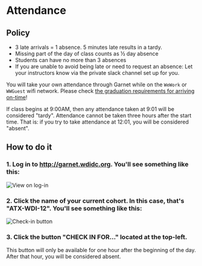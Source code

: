 # Attendance

## Policy

- 3 late arrivals = 1 absence. 5 minutes late results in a tardy.
- Missing part of the day of class counts as ½ day absence
- Students can have no more than 3 absences
- If you are unable to avoid being late or need to request an absence: Let your instructors know via the private slack channel set up for you.

You will take your own attendance through Garnet while on the `WeWork` or `WWGuest` wifi network. Please check [the graduation requirements for arriving on-time](graduation-requirements.md)!

If class begins at 9:00AM, then any attendance taken at 9:01 will be considered "tardy". Attendance cannot be taken three hours after the start time. That is: if you try to take attendance at 12:01, you will be considered "absent".

## How to do it

### 1. Log in to http://garnet.wdidc.org. You'll see something like this:

![View on log-in](http://i.imgur.com/zOuHGdS.png)

### 2. Click the name of your current cohort. In this case, that's "ATX-WDI-12". You'll see something like this:

![Check-in button](http://imgur.com/6HFj8lq.png)

### 3. Click the button "CHECK IN FOR..." located at the top-left.

This button will only be available for one hour after the beginning of the day. After that hour, you will be considered absent.
